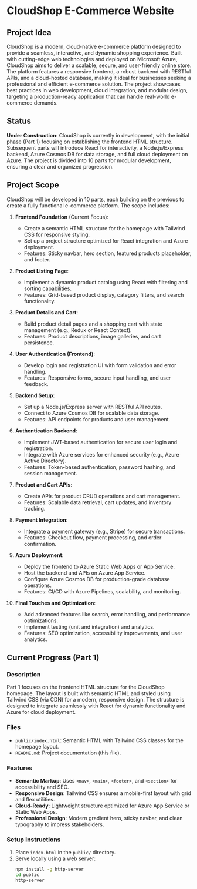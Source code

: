 # CloudShop E-Commerce Website

## Project Idea

CloudShop is a modern, cloud-native e-commerce platform designed to provide a seamless, interactive, and dynamic shopping experience. Built with cutting-edge web technologies and deployed on Microsoft Azure, CloudShop aims to deliver a scalable, secure, and user-friendly online store. The platform features a responsive frontend, a robust backend with RESTful APIs, and a cloud-hosted database, making it ideal for businesses seeking a professional and efficient e-commerce solution. The project showcases best practices in web development, cloud integration, and modular design, targeting a production-ready application that can handle real-world e-commerce demands.

## Status

**Under Construction**: CloudShop is currently in development, with the initial phase (Part 1) focusing on establishing the frontend HTML structure. Subsequent parts will introduce React for interactivity, a Node.js/Express backend, Azure Cosmos DB for data storage, and full cloud deployment on Azure. The project is divided into 10 parts for modular development, ensuring a clear and organized progression.

## Project Scope

CloudShop will be developed in 10 parts, each building on the previous to create a fully functional e-commerce platform. The scope includes:

1. **Frontend Foundation** (Current Focus):
   - Create a semantic HTML structure for the homepage with Tailwind CSS for responsive styling.
   - Set up a project structure optimized for React integration and Azure deployment.
   - Features: Sticky navbar, hero section, featured products placeholder, and footer.

2. **Product Listing Page**:
   - Implement a dynamic product catalog using React with filtering and sorting capabilities.
   - Features: Grid-based product display, category filters, and search functionality.

3. **Product Details and Cart**:
   - Build product detail pages and a shopping cart with state management (e.g., Redux or React Context).
   - Features: Product descriptions, image galleries, and cart persistence.

4. **User Authentication (Frontend)**:
   - Develop login and registration UI with form validation and error handling.
   - Features: Responsive forms, secure input handling, and user feedback.

5. **Backend Setup**:
   - Set up a Node.js/Express server with RESTful API routes.
   - Connect to Azure Cosmos DB for scalable data storage.
   - Features: API endpoints for products and user management.

6. **Authentication Backend**:
   - Implement JWT-based authentication for secure user login and registration.
   - Integrate with Azure services for enhanced security (e.g., Azure Active Directory).
   - Features: Token-based authentication, password hashing, and session management.

7. **Product and Cart APIs**:
   - Create APIs for product CRUD operations and cart management.
   - Features: Scalable data retrieval, cart updates, and inventory tracking.

8. **Payment Integration**:
   - Integrate a payment gateway (e.g., Stripe) for secure transactions.
   - Features: Checkout flow, payment processing, and order confirmation.

9. **Azure Deployment**:
   - Deploy the frontend to Azure Static Web Apps or App Service.
   - Host the backend and APIs on Azure App Service.
   - Configure Azure Cosmos DB for production-grade database operations.
   - Features: CI/CD with Azure Pipelines, scalability, and monitoring.

10. **Final Touches and Optimization**:
    - Add advanced features like search, error handling, and performance optimizations.
    - Implement testing (unit and integration) and analytics.
    - Features: SEO optimization, accessibility improvements, and user analytics.

## Current Progress (Part 1)

### Description

Part 1 focuses on the frontend HTML structure for the CloudShop homepage. The layout is built with semantic HTML and styled using Tailwind CSS (via CDN) for a modern, responsive design. The structure is designed to integrate seamlessly with React for dynamic functionality and Azure for cloud deployment.

### Files

- `public/index.html`: Semantic HTML with Tailwind CSS classes for the homepage layout.
- `README.md`: Project documentation (this file).

### Features

- **Semantic Markup**: Uses `<nav>`, `<main>`, `<footer>`, and `<section>` for accessibility and SEO.
- **Responsive Design**: Tailwind CSS ensures a mobile-first layout with grid and flex utilities.
- **Cloud-Ready**: Lightweight structure optimized for Azure App Service or Static Web Apps.
- **Professional Design**: Modern gradient hero, sticky navbar, and clean typography to impress stakeholders.

### Setup Instructions

1. Place `index.html` in the `public/` directory.
2. Serve locally using a web server:
   ```bash
   npm install -g http-server
   cd public
   http-server
